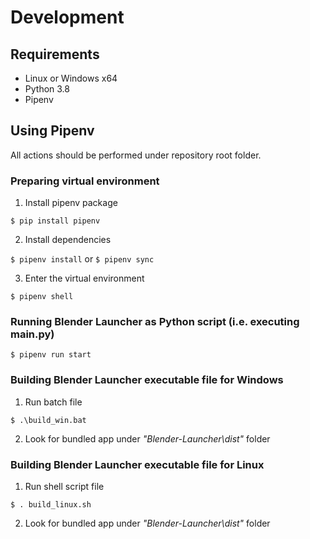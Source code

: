 # Development

## Requirements

- Linux or Windows x64
- Python 3.8
- Pipenv

## Using Pipenv

All actions should be performed under repository root folder.

### Preparing virtual environment

1. Install pipenv package

``$ pip install pipenv``

2. Install dependencies

``$ pipenv install`` or ``$ pipenv sync``

3. Enter the virtual environment

```$ pipenv shell```

### Running Blender Launcher as Python script (i.e. executing main.py)

``$ pipenv run start``

### Building Blender Launcher executable file for Windows

1. Run batch file

``$ .\build_win.bat``

2. Look for bundled app under _"Blender-Launcher\dist"_ folder

### Building Blender Launcher executable file for Linux

1. Run shell script file

``$ . build_linux.sh``

2. Look for bundled app under _"Blender-Launcher\dist"_ folder

